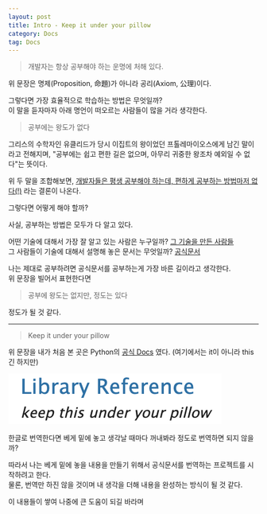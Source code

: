 ```yaml
---
layout: post
title: Intro - Keep it under your pillow
category: Docs
tag: Docs
---
```


> 개발자는 항상 공부해야 하는 운명에 처해 있다.

위 문장은 명제(Proposition, 命題)가 아니라 공리(Axiom, 公理)이다.

그렇다면 가장 효율적으로 학습하는 방법은 무엇일까?  
이 말을 듣자마자 아래 명언이 떠오르는 사람들이 많을 거라 생각한다.

> 공부에는 왕도가 없다

그리스의 수학자인 유클리드가 당시 이집트의 왕이었던 프톨레마이오스에게 남긴 말이라고 전해지며, "공부에는 쉽고 편한 길은 없으며, 아무리 귀중한 왕조차 예외일 수 없다"는 뜻이다.

위 두 말을 조합해보면, <u>개발자들은 평생 공부해야 하는데, 편하게 공부하는 방법마저 없다(!)</u> 라는 결론이 나온다.

그렇다면 어떻게 해야 할까?

사실, 공부하는 방법은 모두가 다 알고 있다.  

어떤 기술에 대해서 가장 잘 알고 있는 사람은 누구일까? <u>그 기술을 만든 사람들</u>  
그 사람들이 기술에 대해서 설명해 놓은 문서는 무엇일까? <u>공식문서</u>  

나는 제대로 공부하려면 공식문서를 공부하는게 가장 바른 길이라고 생각한다.  
위 문장을 빌어서 표현한다면

> 공부에 왕도는 없지만, 정도는 있다

정도가 될 것 같다.

---

> Keep it under your pillow

위 문장을 내가 처음 본 곳은 Python의 [공식 Docs](https://docs.python.org/) 였다. (여기에서는 it이 아니라 this긴 하지만) 

![python-keepitunderyourpillow](/assets/2023-01-15-python-keepitunderyourpillow.png)  

한글로 번역한다면 베게 밑에 놓고 생각날 때마다 꺼내봐라 정도로 번역하면 되지 않을까?

따라서 나는 베게 밑에 놓을 내용을 만들기 위해서 공식문서를 번역하는 프로젝트를 시작하려고 한다.  
물론, 번역만 하진 않을 것이며 내 생각을 더해 내용을 완성하는 방식이 될 것 같다.

이 내용들이 쌓여 나중에 큰 도움이 되길 바라며
